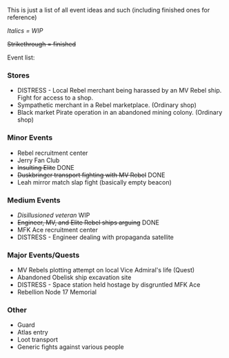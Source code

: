 This is just a list of all event ideas and such (including finished ones for reference)

*Italics = WIP*

~~Strikethrough = finished~~

Event list:

### Stores

* DISTRESS - Local Rebel merchant being harassed by an MV Rebel ship. Fight for access to a shop.
* Sympathetic merchant in a Rebel marketplace. (Ordinary shop)
* Black market Pirate operation in an abandoned mining colony. (Ordinary shop)

### Minor Events

* Rebel recruitment center
* Jerry Fan Club
* ~~Insulting Elite~~ DONE
* ~~Duskbringer transport fighting with MV Rebel~~ DONE 
* Leah mirror match slap fight (basically empty beacon)

### Medium Events

* *Disillusioned veteran* WIP
* ~~Engineer, MV, and Elite Rebel ships arguing~~ DONE
* MFK Ace recruitment center 
* DISTRESS - Engineer dealing with propaganda satellite

### Major Events/Quests

* MV Rebels plotting attempt on local Vice Admiral's life (Quest)
* Abandoned Obelisk ship excavation site
* DISTRESS - Space station held hostage by disgruntled MFK Ace
* Rebellion Node 17 Memorial

### Other 

* Guard
* Atlas entry
* Loot transport
* Generic fights against various people